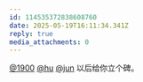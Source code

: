 ```yaml
---
id: 114535372838608760
date: 2025-05-19T16:11:34.341Z
reply: true
media_attachments: 0
---
```


[@1900](https://social.1900.live/@1900) [@hu](https://hxd.cc/@hu) [@jun](https://social.luzhaojun.com/@jun) 以后给你立个碑。

